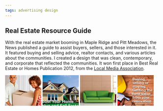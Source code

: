 ```yaml
---
tags: advertising design
---
```


<article>
<h1>Real Estate Resource Guide</h1>
<section>
<p>With the real estate market booming in Maple Ridge and Pitt Meadows, the News published a guide to assist buyers, sellers, and those interested in it. It featured buying and selling advice, realtor contacts, and various articles about the communities.  I created a design that was clean, contemporary, and corporate that reflected the communities. It won first place in Best Real Estate or Homes Publication 2012, from the <a href="http://www.suburban-news.org" target="_new">Local Media Association</a>.
</p></section>
<aside><div class="left">
    <a href="images/REGuide1.jpg" class="fancybox" title="" rel="Real Estate Resource Guide"><img src="images/REGuide1-thumb.jpg" width="118" height="100"></a>
    <a href="images/REGuide2.jpg" class="fancybox" title="" rel="Real Estate Resource Guide"><img src="images/REGuide2-thumb.jpg" width="118" height="100"></a>
    <a href="images/REGuide3.jpg" class="fancybox" title="" rel="Real Estate Resource Guide"><img src="images/REGuide3-thumb.jpg" width="118" height="100"></a>
    <a href="images/REGuide4.jpg" class="fancybox" title="" rel="Real Estate Resource Guide"><img src="images/REGuide4-thumb.jpg" width="118" height="100"></a>
</div></aside>
</article>
<div class="clear"></div>


